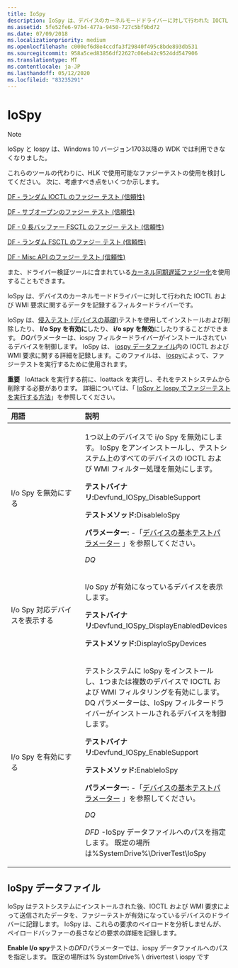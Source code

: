 ```yaml
---
title: IoSpy
description: IoSpy は、デバイスのカーネルモードドライバーに対して行われた IOCTL および WMI 要求に関するデータを記録するフィルタードライバーです。
ms.assetid: 5fe52fe6-97b4-477a-9450-727c5bf9bd72
ms.date: 07/09/2018
ms.localizationpriority: medium
ms.openlocfilehash: c000ef6d8e4ccdfa3f29840f495c8bde893db531
ms.sourcegitcommit: 958a5ced83856df22627c06eb42c9524dd547906
ms.translationtype: MT
ms.contentlocale: ja-JP
ms.lasthandoff: 05/12/2020
ms.locfileid: "83235291"
---
```

# <a name="iospy"></a>IoSpy

> [!NOTE]
> IoSpy と Iospy は、Windows 10 バージョン1703以降の WDK では利用できなくなりました。
>
> これらのツールの代わりに、HLK で使用可能なファジーテストの使用を検討してください。 次に、考慮すべき点をいくつか示します。
> 
> [DF - ランダム IOCTL のファジー テスト (信頼性)](https://docs.microsoft.com/windows-hardware/test/hlk/testref/236b8ad5-0ba1-4075-80a6-ae9dafb71c94)
>
> [DF - サブオープンのファジー テスト (信頼性)](https://docs.microsoft.com/windows-hardware/test/hlk/testref/92bf534e-aa48-4aeb-b3cd-e46fb7cc7d80)
>
> [DF - 0 長バッファー FSCTL のファジー テスト (信頼性)](https://docs.microsoft.com/windows-hardware/test/hlk/testref/5f5f6c7e-d5db-4ff1-8cee-da47203ab070)
>
> [DF - ランダム FSCTL のファジー テスト (信頼性)](https://docs.microsoft.com/windows-hardware/test/hlk/testref/e529e34e-076a-4978-926f-7eca333e8f4d)
>
> [DF - Misc API のファジー テスト (信頼性)](https://docs.microsoft.com/windows-hardware/test/hlk/testref/fb305d04-6e8c-4dfc-9984-9692df82fbd8)
>
> また、ドライバー検証ツールに含まれている[カーネル同期遅延ファジー化](https://docs.microsoft.com/windows-hardware/drivers/devtest/kernel-synchronization-delay-fuzzing)を使用することもできます。
>

IoSpy は、デバイスのカーネルモードドライバーに対して行われた IOCTL および WMI 要求に関するデータを記録するフィルタードライバーです。

IoSpy は、[侵入テスト (デバイスの基礎)](coverage-tests--device-fundamentals-.md)テストを使用してインストールおよび削除したり、 **I/o Spy を有効に**したり、 **i/o spy を無効**にしたりすることができます。 *DQ*パラメーターは、iospy フィルタードライバーがインストールされているデバイスを制御します。 IoSpy は、 [iospy データファイル](#iospy-data-file)内の IOCTL および WMI 要求に関する詳細を記録します。このファイルは、 [iospy](ioattack.md)によって、ファジーテストを実行するために使用されます。

**重要**   IoAttack を実行する前に、Ioattack を実行し、それをテストシステムから削除する必要があります。 詳細については、「 [IoSpy と Iospy でファジーテストを実行する方法](how-to-perform-fuzz-tests-with-iospy-and-ioattack.md)」を参照してください。

 

<table>
<colgroup>
<col width="50%" />
<col width="50%" />
</colgroup>
<thead>
<tr class="header">
<th align="left">用語</th>
<th align="left">説明</th>
</tr>
</thead>
<tbody>
<tr class="odd">
<td align="left"><p><span id="Disable_I_O_Spy"></span><span id="disable_i_o_spy"></span><span id="DISABLE_I_O_SPY"></span>I/o Spy を無効にする</p></td>
<td align="left"><p>1つ以上のデバイスで i/o Spy を無効にします。 IoSpy をアンインストールし、テストシステム上のすべてのデバイスの IOCTL および WMI フィルター処理を無効にします。</p>
<p><strong>テストバイナリ:</strong>Devfund_IOSpy_DisableSupport</p>
<p><strong>テストメソッド:</strong>DisableIoSpy</p>
<p><strong>パラメーター:</strong> -「<a href="https://docs.microsoft.com/windows-hardware/drivers" data-raw-source="[Device Fundamentals Test Parameters](https://docs.microsoft.com/windows-hardware/drivers)">デバイスの基本テストパラメーター</a> 」を参照してください。</p>
<p><em>DQ</em></p></td>
</tr>
<tr class="even">
<td align="left"><p><span id="Display_I_O_Spy-enabled_Device"></span><span id="display_i_o_spy-enabled_device"></span><span id="DISPLAY_I_O_SPY-ENABLED_DEVICE"></span>I/o Spy 対応デバイスを表示する</p></td>
<td align="left"><p>I/o Spy が有効になっているデバイスを表示します。</p>
<p><strong>テストバイナリ:</strong>Devfund_IOSpy_DisplayEnabledDevices</p>
<p><strong>テストメソッド:</strong>DisplayIoSpyDevices</p></td>
</tr>
<tr class="odd">
<td align="left"><p><span id="Enable_I_O_Spy_"></span><span id="enable_i_o_spy_"></span><span id="ENABLE_I_O_SPY_"></span>I/o Spy を有効にする</p></td>
<td align="left"><p>テストシステムに IoSpy をインストールし、1つまたは複数のデバイスで IOCTL および WMI フィルタリングを有効にします。 DQ パラメーターは、IoSpy フィルタードライバーがインストールされるデバイスを制御します。</p>
<p><strong>テストバイナリ:</strong>Devfund_IOSpy_EnableSupport</p>
<p><strong>テストメソッド:</strong>EnableIoSpy</p>
<p><strong>パラメーター:</strong> -「<a href="https://docs.microsoft.com/windows-hardware/drivers" data-raw-source="[Device Fundamentals Test Parameters](https://docs.microsoft.com/windows-hardware/drivers)">デバイスの基本テストパラメーター</a> 」を参照してください。</p>
<p><em>DQ</em></p>
<p><em>DFD</em> -IoSpy データファイルへのパスを指定します。 既定の場所は%SystemDrive%\DriverTest\IoSpy</p></td>
</tr>
</tbody>
</table>

 

## <a name="iospy-data-file"></a>IoSpy データファイル

IoSpy はテストシステムにインストールされた後、IOCTL および WMI 要求によって送信されたデータを、ファジーテストが有効になっているデバイスのドライバーに記録します。 IoSpy は、これらの要求のペイロードを分析しませんが、ペイロードバッファーの長さなどの要求の詳細を記録します。

**Enable I/o spy**テストの*DFD*パラメーターでは、iospy データファイルへのパスを指定します。 既定の場所は% SystemDrive% \\ drivertest \\ iospy です

 

 






